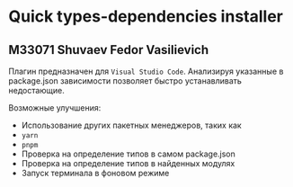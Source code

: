 # Quick types-dependencies installer

## M33071 Shuvaev Fedor Vasilievich

Плагин предназначен для `Visual Studio Code`.  Анализируя указанные в package.json зависимости позволяет быстро устанавливать недостающие.

Возможные улучшения:
- Использование других пакетных менеджеров, таких как
 - `yarn`
 - `pnpm`
- Проверка на определение типов в самом package.json
- Проверка на определение типов в найденных модулях
- Запуск терминала в фоновом режиме